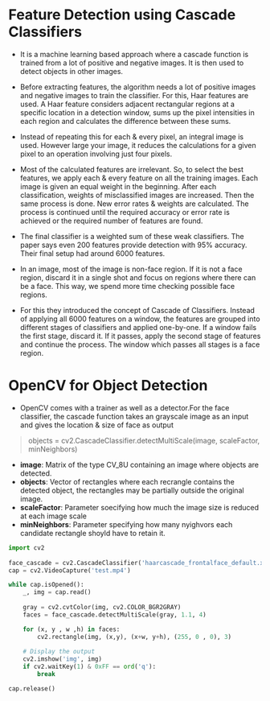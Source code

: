 # Feature Detection using Cascade Classifiers

- It is a machine learning based approach where a cascade function is trained from a lot of positive and negative images. It is then used to detect objects in other images.

- Before extracting features, the algorithm needs a lot of positive images and negative images to train the classifier. For this, Haar features are used. A Haar feature considers adjacent rectangular regions at a specific location in a detection window, sums up the pixel intensities in each region and calculates the difference between these sums.  

- Instead of repeating this for each & every pixel, an integral image is used. However large your image, it reduces the calculations for a given pixel to an operation involving just four pixels.

- Most of the calculated features are irrelevant. So, to select the best features, we apply each & every feature on all the training images. Each image is given an equal weight in the beginning. After each classification, weights of misclassified images are increased. Then the same process is done. New error rates & weights are calculated. The process is continued until the required accuracy or error rate is achieved or the required number of features are found.

- The final classifier is a weighted sum of these weak classifiers. The paper says even 200 features provide detection with 95% accuracy. Their final setup had around 6000 features.

- In an image, most of the image is non-face region. If it is not a face region, discard it in a single shot and focus on regions where there can be a face. This way, we spend more time checking possible face regions.

- For this they introduced the concept of Cascade of Classifiers. Instead of applying all 6000 features on a window, the features are grouped into different stages of classifiers and applied one-by-one. If a window fails the first stage, discard it. If it passes, apply the second stage of features and continue the process. The window which passes all stages is a face region.

# OpenCV for Object Detection
- OpenCV comes with a trainer as well as a detector.For the face classifier, the cascade function takes an grayscale image as an input and gives the location & size of face as output
> objects = cv2.CascadeClassifier.detectMultiScale(image, scaleFactor, minNeighbors)
  - **image**: Matrix of the type CV_8U containing an image where objects are detected.
  - **objects**: Vector of rectangles where each recrangle contains the detected object, the rectangles may be partially outside the original image.
  - **scaleFactor**: Parameter soecifying how much the image size is reduced at each image scale
  - **minNeighbors**: Parameter specifying how many nyighvors each candidate rectangle shoyld have to retain it.

```python
import cv2
                                                                            
face_cascade = cv2.CascadeClassifier('haarcascade_frontalface_default.xml') # Defining an object for the face classifier
cap = cv2.VideoCapture('test.mp4')	                                        # Add the location of video file here

while cap.isOpened():
    _, img = cap.read()
 
    gray = cv2.cvtColor(img, cv2.COLOR_BGR2GRAY)                            # The classifier needs a grayscale image
    faces = face_cascade.detectMultiScale(gray, 1.1, 4)                     # Gives the list of tuples containing location & size of faces

    for (x, y , w ,h) in faces:                                             # (x, y): Position of Face
        cv2.rectangle(img, (x,y), (x+w, y+h), (255, 0 , 0), 3)              # (w, h): Width & Height of Face
                                                                            # Draws rectangle around face(s)
    # Display the output
    cv2.imshow('img', img)
    if cv2.waitKey(1) & 0xFF == ord('q'):
        break

cap.release()
```
